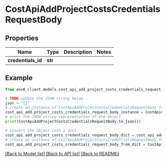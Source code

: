 # CostApiAddProjectCostsCredentialsRequestBody


## Properties

Name | Type | Description | Notes
------------ | ------------- | ------------- | -------------
**credentials_id** | **str** |  | 

## Example

```python
from env0_client.models.cost_api_add_project_costs_credentials_request_body import CostApiAddProjectCostsCredentialsRequestBody

# TODO update the JSON string below
json = "{}"
# create an instance of CostApiAddProjectCostsCredentialsRequestBody from a JSON string
cost_api_add_project_costs_credentials_request_body_instance = CostApiAddProjectCostsCredentialsRequestBody.from_json(json)
# print the JSON string representation of the object
print(CostApiAddProjectCostsCredentialsRequestBody.to_json())

# convert the object into a dict
cost_api_add_project_costs_credentials_request_body_dict = cost_api_add_project_costs_credentials_request_body_instance.to_dict()
# create an instance of CostApiAddProjectCostsCredentialsRequestBody from a dict
cost_api_add_project_costs_credentials_request_body_from_dict = CostApiAddProjectCostsCredentialsRequestBody.from_dict(cost_api_add_project_costs_credentials_request_body_dict)
```
[[Back to Model list]](../README.md#documentation-for-models) [[Back to API list]](../README.md#documentation-for-api-endpoints) [[Back to README]](../README.md)


